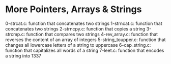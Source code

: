 # More Pointers, Arrays & Strings
0-strcat.c: function that concatenates two strings
1-strncat.c: function that concatenates two strings
2-strncpy.c: function that copies a string
3-strcmp.c: function that compares two strings
4-rev_array.c: function that reverses the content of an array of integers
5-string_toupper.c: function that changes all lowercase letters of a string to uppercase
6-cap_string.c: function that capitalizes all words of a string
7-leet.c: function that encodes a string into 1337
